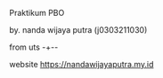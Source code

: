 Praktikum PBO

by. nanda wijaya putra (j0303211030)

from uts -+--

website https://nandawijayaputra.my.id
